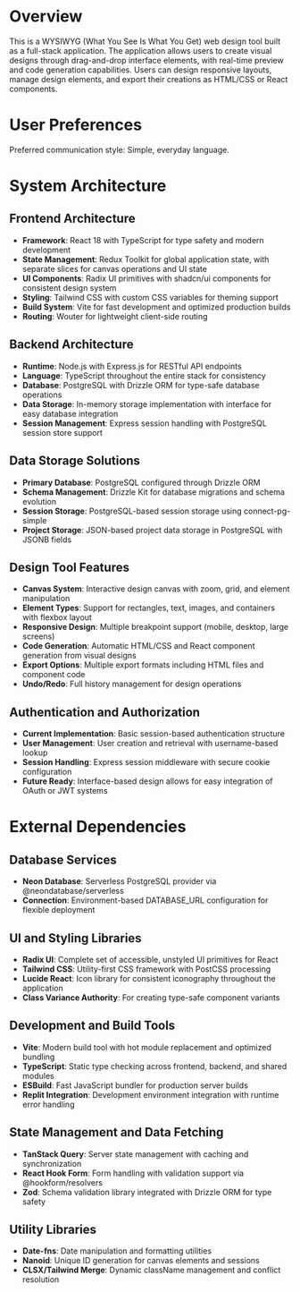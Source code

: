 # Overview

This is a WYSIWYG (What You See Is What You Get) web design tool built as a full-stack application. The application allows users to create visual designs through drag-and-drop interface elements, with real-time preview and code generation capabilities. Users can design responsive layouts, manage design elements, and export their creations as HTML/CSS or React components.

# User Preferences

Preferred communication style: Simple, everyday language.

# System Architecture

## Frontend Architecture
- **Framework**: React 18 with TypeScript for type safety and modern development
- **State Management**: Redux Toolkit for global application state, with separate slices for canvas operations and UI state
- **UI Components**: Radix UI primitives with shadcn/ui components for consistent design system
- **Styling**: Tailwind CSS with custom CSS variables for theming support
- **Build System**: Vite for fast development and optimized production builds
- **Routing**: Wouter for lightweight client-side routing

## Backend Architecture
- **Runtime**: Node.js with Express.js for RESTful API endpoints
- **Language**: TypeScript throughout the entire stack for consistency
- **Database**: PostgreSQL with Drizzle ORM for type-safe database operations
- **Data Storage**: In-memory storage implementation with interface for easy database integration
- **Session Management**: Express session handling with PostgreSQL session store support

## Data Storage Solutions
- **Primary Database**: PostgreSQL configured through Drizzle ORM
- **Schema Management**: Drizzle Kit for database migrations and schema evolution
- **Session Storage**: PostgreSQL-based session storage using connect-pg-simple
- **Project Storage**: JSON-based project data storage in PostgreSQL with JSONB fields

## Design Tool Features
- **Canvas System**: Interactive design canvas with zoom, grid, and element manipulation
- **Element Types**: Support for rectangles, text, images, and containers with flexbox layout
- **Responsive Design**: Multiple breakpoint support (mobile, desktop, large screens)
- **Code Generation**: Automatic HTML/CSS and React component generation from visual designs
- **Export Options**: Multiple export formats including HTML files and component code
- **Undo/Redo**: Full history management for design operations

## Authentication and Authorization
- **Current Implementation**: Basic session-based authentication structure
- **User Management**: User creation and retrieval with username-based lookup
- **Session Handling**: Express session middleware with secure cookie configuration
- **Future Ready**: Interface-based design allows for easy integration of OAuth or JWT systems

# External Dependencies

## Database Services
- **Neon Database**: Serverless PostgreSQL provider via @neondatabase/serverless
- **Connection**: Environment-based DATABASE_URL configuration for flexible deployment

## UI and Styling Libraries
- **Radix UI**: Complete set of accessible, unstyled UI primitives for React
- **Tailwind CSS**: Utility-first CSS framework with PostCSS processing
- **Lucide React**: Icon library for consistent iconography throughout the application
- **Class Variance Authority**: For creating type-safe component variants

## Development and Build Tools
- **Vite**: Modern build tool with hot module replacement and optimized bundling
- **TypeScript**: Static type checking across frontend, backend, and shared modules
- **ESBuild**: Fast JavaScript bundler for production server builds
- **Replit Integration**: Development environment integration with runtime error handling

## State Management and Data Fetching
- **TanStack Query**: Server state management with caching and synchronization
- **React Hook Form**: Form handling with validation support via @hookform/resolvers
- **Zod**: Schema validation library integrated with Drizzle ORM for type safety

## Utility Libraries
- **Date-fns**: Date manipulation and formatting utilities
- **Nanoid**: Unique ID generation for canvas elements and sessions
- **CLSX/Tailwind Merge**: Dynamic className management and conflict resolution